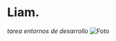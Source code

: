 # Liam.
_tarea entornos de desarrollo_
![Foto](https://www.google.com/imgres?q=cristiano%20ronaldo&imgurl=https%3A%2F%2Fichef.bbci.co.uk%2Face%2Fws%2F640%2Fcpsprodpb%2F8B70%2Fproduction%2F_102469653_gettyimages-962792890.jpg.webp&imgrefurl=https%3A%2F%2Fwww.bbc.com%2Fmundo%2Fdeportes-44785859&docid=yIrWMDvkRzhjZM&tbnid=2-Fxg87qX-k6YM&vet=12ahUKEwiwn8CXjsmQAxU-NvsDHcGyCREQM3oECCAQAA..i&w=640&h=426&hcb=2&ved=2ahUKEwiwn8CXjsmQAxU-NvsDHcGyCREQM3oECCAQAA)
